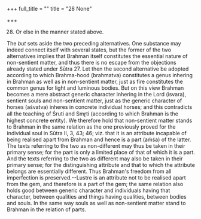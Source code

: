 +++
full_title = ""
title = "28 None"

+++


28. Or else in the manner stated above.

The _but_ sets aside the two preceding alternatives. One substance may indeed connect itself with several states, but the former of the two alternatives implies that Brahman itself constitutes the essential nature of non-sentient matter, and thus there is no escape from the objections already stated under Sūtra 27. Let then the second alternative be adopted according to which Brahma-hood (brahmatva) constitutes a genus inhering in Brahman as well as in non-sentient matter, just as fire constitutes the common genus for light and luminous bodies. But on this view Brahman becomes a mere abstract generic character inhering in the Lord (isvara), sentient souls and non-sentient matter, just as the generic character of horses (aśvatva) inheres in concrete individual horses; and this contradicts all the teaching of Śruti and Smr̥ti (according to which Brahman is the highest concrete entity). We therefore hold that non-sentient matter stands to Brahman in the same relation as the one previously proved for the individual soul in Sūtra II, 3, 43; 46; viz. that it is an attribute incapable of being realised apart from Brahman and hence is a part (aṁśa) of the latter. The texts referring to the two as non-different may thus be taken in their primary sense; for the part is only a limited place of that of which it is a part. And the texts referring to the two as different may also be taken in their primary sense; for the distinguishing attribute and that to which the attribute belongs are essentially different. Thus Brahman's freedom from all imperfection is preserved.--Lustre is an attribute not to be realised apart from the gem, and therefore is a part of the gem; the same relation also holds good between generic character and individuals having that character, between qualities and things having qualities, between bodies and souls. In the same way souls as well as non-sentient matter stand to Brahman in the relation of parts.

